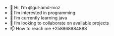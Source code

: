 - 👋 Hi, I’m @gul-amd-moz
- 👀 I’m interested in programming
- 🌱 I’m currently learning java
- 💞️ I’m looking to collaborate on available projects
- 📫 How to reach me +258868884888

<!---
gul-amd-moz/gul-amd-moz is a ✨ special ✨ repository because its `README.md` (this file) appears on your GitHub profile.
You can click the Preview link to take a look at your changes.
--->
